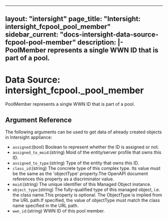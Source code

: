 
---
layout: "intersight"
page_title: "Intersight: intersight_fcpool_pool_member"
sidebar_current: "docs-intersight-data-source-fcpool-pool-member"
description: |-
PoolMember represents a single WWN ID that is part of a pool.
---

# Data Source: intersight_fcpool._pool_member
PoolMember represents a single WWN ID that is part of a pool.
## Argument Reference
The following arguments can be used to get data of already created objects in Intersight appliance:
* `assigned`:(bool) Boolean to represent whether the ID is assigned or not. 
* `assigned_to_moid`:(string) Moid of the entity/server profile that owns this ID. 
* `assigned_to_type`:(string) Type of the entity that owns this ID. 
* `class_id`:(string) The concrete type of this complex type. Its value must be the same as the 'objectType' property.The OpenAPI document references this property as a discriminator value. 
* `moid`:(string) The unique identifier of this Managed Object instance. 
* `object_type`:(string) The fully-qualified type of this managed object, i.e. the class name.This property is optional. The ObjectType is implied from the URL path.If specified, the value of objectType must match the class name specified in the URL path. 
* `wwn_id`:(string) WWN ID of this pool member. 
